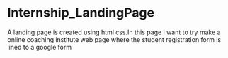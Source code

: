 # Internship_LandingPage
A landing page is created using html css.In this page i want to try make a online coaching institute web page where the student registration form is lined to a google form
